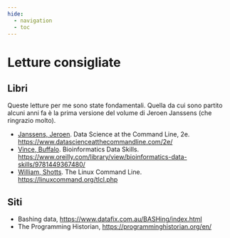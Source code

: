 ```yaml
---
hide:
  - navigation
  - toc
---
```


# Letture consigliate

## Libri

Queste letture per me sono state fondamentali. Quella da cui sono partito alcuni anni fa è la prima versione del volume di Jeroen Janssens (che ringrazio molto).

- [Janssens, Jeroen](https://twitter.com/jeroenhjanssens). Data Science at the Command Line, 2e. <https://www.datascienceatthecommandline.com/2e/>
- [Vince, Buffalo](https://twitter.com/vsbuffalo). Bioinformatics Data Skills. <https://www.oreilly.com/library/view/bioinformatics-data-skills/9781449367480/>
- [William, Shotts](https://twitter.com/William_Shotts). The Linux Command Line. <https://linuxcommand.org/tlcl.php>

## Siti

- Bashing data, <https://www.datafix.com.au/BASHing/index.html>
- The Programming Historian, <https://programminghistorian.org/en/>
